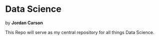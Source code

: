 # Data Science

by **Jordan Carson**

This Repo will serve as my central repository for all things Data Science. 
